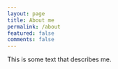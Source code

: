 ```yaml
---
layout: page
title: About me
permalink: /about
featured: false
comments: false
---
```


<div class="row justify-content-between">
<div class="col-md-12">

<p>This is some text that describes me.</p>

</div>

</div>

